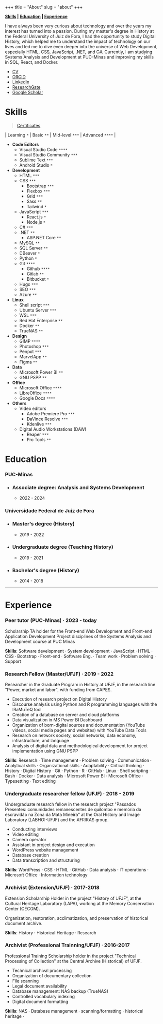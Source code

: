 +++
title = "About"
slug = "about"
+++

**[Skills](#skills) | [Education](#education) | [Experience](#experience)**

I have always been very curious about technology and over the years my interest has turned into a passion. During my master's degree in History at the Federal University of Juiz de Fora, I had the opportunity to study Digital History, which helped me to understand the impact of technology on our lives and led me to dive even deeper into the universe of Web Development, especially HTML, CSS, JavaScript, .NET, and C#. Currently, I am studying Systems Analysis and Development at PUC-Minas and improving my skills in SQL, React, and Docker.


- [CV](http://lattes.cnpq.br/9924558848538635)
- [ORCID](https://orcid.org/0000-0001-6686-7182)
- [LinkedIn](https://linkedin.com/in/geraldohomero)
- [ResearchGate](https://www.researchgate.net/profile/Geraldo-Couto-Neto)
- [Google Scholar](https://scholar.google.com/citations?hl=pt-BR&user=QcUrmPYAAAAJ)

# Skills 

> [Certificates](/en/certificates/)

| Learning `*` | Basic `**` | Mid-level `***` | Advanced `****` |


- **Code Editors**
    - Visual Studio Code `****`
    - Visual Studio Community `***`
    - Sublime Text `***`
    - Android Studio `*`
- **Development**
    - HTML `***`
    - CSS `***`
        - Bootstrap `***`
        - Flexbox `***`
        - Grid `***`
        - Sass `**`
        - Tailwind `*`
    - JavaScript `***`
        - React.js `*`
        - Node.js `*`
    - C# `***`
    - .NET `**`
        - ASP.NET Core `**`
    - MySQL `**`
    - SQL Server `**`
    - DBeaver `*`
    - Python `*`
    - Git `****`
        - Github `****`
        - Gitlab `**`
        - Bitbucket `*`
    - Hugo `***`
    - SEO `***`   
    - Azure `**`
- **Linux**
    - Shell script `***`
    - Ubuntu Server `***`
    - WSL `***`
    - Red Hat Enterprise `**`
    - Docker `**`
    - TrueNAS `**`
- **Design**
    - GIMP `****`
    - Photoshop `***`
    - Penpot `***`
    - MarvelApp `**`
    - Figma `**`
- **Data**
    - Microsoft Power BI `**`
    - GNU PSPP `**`
- **Office**
    - Microsoft Office `****`
    - LibreOffice `****`
    - Google Docs `****`
- **Others**
    - Video editors
        - Adobe Premiere Pro `***`
        - DaVince Resolve `***`
        - Kdenlive `***`
    - Digital Audio Workstations (DAW)
        - Reaper `***`
        - Pro Tools `**`

# Education

### **PUC-Minas**
- ### Associate degree: Analysis and Systems Development
    - 2022 - 2024

### **Universidade Federal de Juiz de Fora**
- ### Master's degree (History)
    - 2019 - 2022
- ### Undergraduate degree (Teaching History)
    - 2019 - 2021
- ### Bachelor's degree (History)
    - 2014 - 2018
***
# Experience

### **Peer tutor (PUC-Minas)** · 2023 - today

Scholarship TA holder for the Front-end Web Development and Front-end Application Development Project disciplines of the Systems Analysis and Development course at PUC Minas

**Skills**: Software development · System development · JavaScript · HTML · CSS · Bootstrap · Front-end · Software Eng. · Team work · Problem solving · Support

### **Research Fellow (Master/UFJF)** · 2019 - 2022

Researcher in the Graduate Program in History at UFJF, in the research line "Power, market and labor", with funding from CAPES.

- Execution of research project on Digital History
- Discourse analysis using Python and R programming languages with the IRaMuTeQ tool
- Creation of a database on server and cloud platforms
- Data visualization in MS Power BI Dashboard
- Organization of born-digital sources and documentation (YouTube videos, social media pages and websites) with YouTube Data Tools
- Research on network society, social networks, data economy, infrastructure, and language
- Analysis of digital data and methodological development for project implementation using GNU PSPP


**Skills**: Research · Time management · Problem solving · Communication · Analytical skills · Organizational skills · Adaptability · Critical thinking · History · Digital History · Git · Python · R · GitHub · Linux · Shell scripting · Bash · Docker · Data analysis · Microsoft Power BI · Microsoft Office · Typesetting · Text editing

### **Undergraduate researcher fellow (UFJF)** · 2018 - 2019

Undergraduate research fellow in the research project "Passados Presentes: comunidades remanescentes de quilombo e memória da escravidão na Zona da Mata Mineira" at the Oral History and Image Laboratory (LABHOI-UFJF) and the AFRIKAS group.

- Conducting interviews
- Video editing
- Camera operator
- Assistant in project design and execution
- WordPress website management
- Database creation
- Data transcription and structuring

**Skills**: WordPress · CSS · HTML · GitHub · Data analysis · IT operations · Microsoft Office · Information technology

### **Archivist (Extension/UFJF)** · 2017-2018

Extension Scholarship Holder in the project "History of UFJF", at the Cultural Heritage Laboratory (LAPA), working at the Memory Conservation Center (CECOM).

Organization, restoration, acclimatization, and preservation of historical document archive.

**Skills**: History · Historical Heritage · Research

### **Archivist (Professional Trainning/UFJF)** · 2016-2017

Professional Training Scholarship holder in the project "Technical Processing of Collection" at the Central Archive (Historical) of UFJF.

- Technical archival processing
- Organization of documentary collection
- File scanning
- Legal document availability
- Database management: NAS backup (TrueNAS)
- Controlled vocabulary indexing
- Digital document formatting

**Skills**: NAS · Database management · scanning/formatting · historical heritage ·




